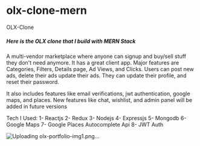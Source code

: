 # olx-clone-mern
OLX-Clone

<h5>Here is the OLX clone that I build with MERN Stack</h5>

A multi-vendor marketplace where anyone can signup and buy/sell stuff they don't need anymore. It has a great client app. Major features are Categories, Filters, Details page, Ad Views, and Clicks. Users can post new ads, delete their ads update their ads. They can update their profile, and reset their password.

It also includes features like email verifications, jwt authentication, google maps, and places. New features like chat, wishlist, and admin panel will be added in future versions

Tech I Used:
1- Reactjs
2- Redux
3- Nodejs
4- Expressjs
5- Mongodb
6- Google Maps
7- Google Places Autocomplete Api
8- JWT Auth

![Uploading olx-portfolio-img1.png…]()
